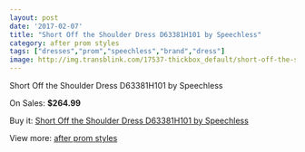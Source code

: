 ```yaml
---
layout: post
date: '2017-02-07'
title: "Short Off the Shoulder Dress D63381H101 by Speechless"
category: after prom styles
tags: ["dresses","prom","speechless","brand","dress"]
image: http://img.transblink.com/17537-thickbox_default/short-off-the-shoulder-dress-d63381h101-by-speechless.jpg
---
```

Short Off the Shoulder Dress D63381H101 by Speechless

On Sales: **$264.99**
<a href="https://www.transblink.com/en/after-prom-styles/5516-short-off-the-shoulder-dress-d63381h101-by-speechless.html"><amp-img layout="responsive" width="600" height="600" src="//img.transblink.com/17537-thickbox_default/short-off-the-shoulder-dress-d63381h101-by-speechless.jpg" alt="Short Off the Shoulder Dress D63381H101 by Speechless 0" /></a>
<a href="https://www.transblink.com/en/after-prom-styles/5516-short-off-the-shoulder-dress-d63381h101-by-speechless.html"><amp-img layout="responsive" width="600" height="600" src="//img.transblink.com/17539-thickbox_default/short-off-the-shoulder-dress-d63381h101-by-speechless.jpg" alt="Short Off the Shoulder Dress D63381H101 by Speechless 1" /></a>
<a href="https://www.transblink.com/en/after-prom-styles/5516-short-off-the-shoulder-dress-d63381h101-by-speechless.html"><amp-img layout="responsive" width="600" height="600" src="//img.transblink.com/17538-thickbox_default/short-off-the-shoulder-dress-d63381h101-by-speechless.jpg" alt="Short Off the Shoulder Dress D63381H101 by Speechless 2" /></a>

Buy it: [Short Off the Shoulder Dress D63381H101 by Speechless](https://www.transblink.com/en/after-prom-styles/5516-short-off-the-shoulder-dress-d63381h101-by-speechless.html "Short Off the Shoulder Dress D63381H101 by Speechless")

View more: [after prom styles](https://www.transblink.com/en/55-after-prom-styles "after prom styles")